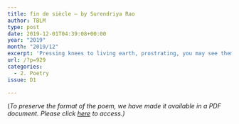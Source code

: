 ```yaml
---
title: fin de siècle – by Surendriya Rao
author: TBLM
type: post
date: 2019-12-01T04:39:08+00:00
year: "2019"
month: "2019/12"
excerpt: 'Pressing knees to living earth, prostrating, you may see them: cicada shells, molted skins, amber brown and wisp-fragile as if the air shaped their angles, as clouds are sculpted in the wind.'
url: /?p=929
categories:
  - 2. Poetry
issue: D1

---
```

(_To preserve the format of the poem, we have made it available in a PDF document._ __Please click_ [here][1] _to access.)__

 [1]: http://bombayliterarymagazine.com/wp-content/uploads/2019/12/findesiecle_Rao_TBLM_37-SR-Revision-for-publication.pdf
